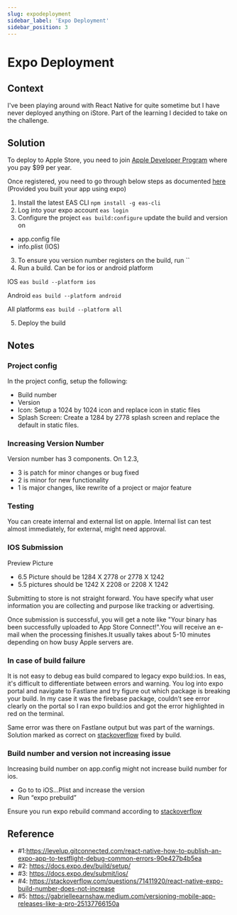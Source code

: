 ```yaml
---
slug: expodeployment
sidebar_label: 'Expo Deployment'
sidebar_position: 3
---
```

# Expo Deployment
## Context
I've been playing around with React Native for quite sometime but I have never deployed anything on iStore. Part of the learning I decided to take on the challenge.

## Solution
To deploy to Apple Store, you need to join [Apple Developer Program](https://developer.apple.com/programs/) where you pay $99 per year.

Once registered, you need to go through below steps as documented [here](https://docs.expo.dev/build/setup/) (Provided you built your app using expo)
1. Install the latest EAS CLI
`npm install -g eas-cli`
2. Log into your expo account
`eas login`
2. Configure the project
`eas build:configure`
update the build and version on 
- app.config file
- info.plist (IOS)
3. To ensure you version number registers on the build, run ``
4. Run a build. Can be for ios or android platform

IOS `eas build --platform ios`

Android `eas build --platform android`

All platforms `eas build --platform all`

5. Deploy the build

## Notes
### Project config
In the project config, setup the following:
- Build number
- Version
- Icon: Setup a 1024 by 1024 icon and replace icon in static files
- Splash Screen: Create a 1284 by 2778 splash screen and replace the default in static files.

### Increasing Version Number
Version number has 3 components. On 1.2.3, 
- 3 is patch for minor changes or bug fixed
- 2 is minor for new functionality
- 1 is major changes, like rewrite of a project or major feature

### Testing

You can create internal and external list on apple. 
Internal list can test almost immediately, for external, might need approval.

### IOS Submission
Preview Picture
- 6.5 Picture should be 1284 X 2778 or 2778 X 1242
- 5.5 pictures should be 1242 X 2208 or 2208 X 1242

Submitting to store is not straight forward. You have specify what user information you are collecting and purpose like tracking or advertising.  

Once submission is successful, you will get a note like "Your binary has been successfully uploaded to App Store Connect!".You will receive an e-mail when the processing finishes.It usually takes about 5-10 minutes depending on how busy Apple servers are.

### In case of build failure
It is not easy to debug eas build compared to legacy expo build:ios. In eas, it's difficult to differentiate between errors and warning.
You log into expo portal and navigate to Fastlane and try figure out which package is breaking your build. 
In my case it was the firebase package, couldn’t see error clearly on the portal so I ran expo build:ios and got the error highlighted in red on the terminal. 


Same error was there on Fastlane output but was part of the warnings.
Solution marked as correct on [stackoverflow](https://stackoverflow.com/questions/72179070/react-native-bundling-failure-error-message-while-trying-to-resolve-module-i) fixed by build.



### Build number and version not increasing issue
Increasing build number on app.config might not increase build number for ios.
- Go to to iOS…Plist and increase the version
- Run “expo prebuild”

Ensure you run expo rebuild command according to [stackoverflow](https://stackoverflow.com/questions/71411920/react-native-expo-build-number-does-not-increase)




## Reference
- #1:https://levelup.gitconnected.com/react-native-how-to-publish-an-expo-app-to-testflight-debug-common-errors-90e427b4b5ea
- #2: https://docs.expo.dev/build/setup/
- #3: https://docs.expo.dev/submit/ios/
- #4: https://stackoverflow.com/questions/71411920/react-native-expo-build-number-does-not-increase
- #5: https://gabrielleearnshaw.medium.com/versioning-mobile-app-releases-like-a-pro-25137766150a
